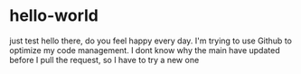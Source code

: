 # hello-world
just test
hello there, do you feel happy every day. I'm trying to use Github to optimize my code management.
I dont know why the main have updated before I pull the request, so I have to try a new one
